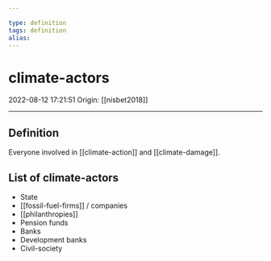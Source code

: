 ```yaml
---

type: definition
tags: definition
alias:
---
```


# climate-actors

2022-08-12 17:21:51
Origin: [[nisbet2018]]

---

## Definition

Everyone involved in [[climate-action]] and [[climate-damage]].

## List of climate-actors

* State
* [[fossil-fuel-firms]] / companies
* [[philanthropies]]
* Pension funds
* Banks
* Development banks
* Civil-society
